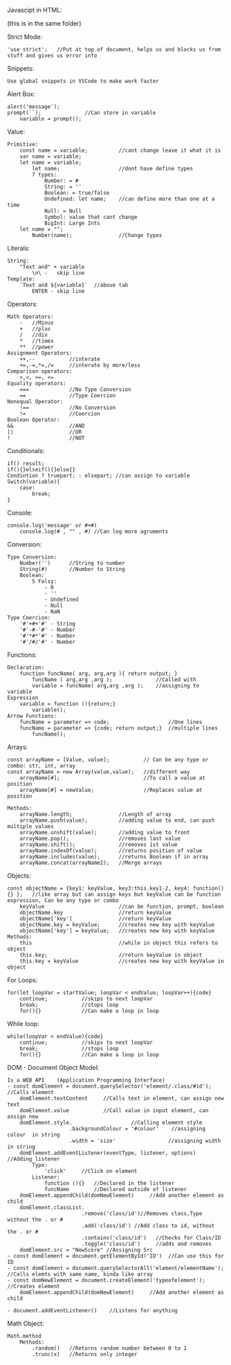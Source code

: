 Javascipt in HTML:
<script src = 'file.js'></script> (this is in the same folder)

Strict Mode:

    'use strict';   //Put at top of document, helps us and blocks us from stuff and gives us error info

Snippets:

    Use global snippets in VSCode to make work faster

Alert Box:

    alert('message');
    prompt(``);              //Can store in variable
        variable = prompt();

Value:

    Primitive:
        const name = variable;          //cant change leave it what it is
        var name = variable;
        let name = variable;
            let name;                   //dont have define types
            7 types:
                Number: = #
                String: = ''
                Boolean: = true/false
                Undefined: let name;    //can define more than one at a time
                Null: = Null
                Symbol: value that cant change
                BigInt: Large Ints
        let name = "";
            Number(name);               //Change types

Literals:

    String:
        "Text and" + variable
            \n\ -   skip line
    Template:
        `Text and ${variable}`  //above tab
            ENTER - skip line


Operators:

    Math Operators:
        -   //Minus
        +   //plus
        /   //div
        *   //times
        **  //power
    Assignment Operators:
        ++,--           //interate
        +=,-=,*=,/=     //interate by more/less
    Comparison operators:
        >,<, >=, <=
    Equality operators:
        ===             //No Type Conversion
        ==              //Type Coercion
    Nonequal Operator:
        !==             //No Conversion
        !=              //Coercion
    Boolean Operator:
    &&                  //AND
    ||                  //OR
    !                   //NOT

Conditionals:

    if() result;
    if(){}elseif(){}else{}
    Condintion ? truepart; : elsepart; //can assign to variable
    Switch(variable){
        case:
            break;
    }

Console:

    console.log('message' or #+#)
        console.log(# , "" , #) //Can log more agruments

Conversion:

    Type Conversion:
        Number('')      //String to number
        String(#)       //Number to String
        Boolean:
            5 Falsy:
                - 0
                - ''
                - Undefined
                - Null
                - NaN
    Type Coercion:
        '#'+#+'#' - String
        '#'-#-'#' - Number
        '#'*#*'#' - Number
        '#'/#/'#' - Number

Functions:

    Declaration:
        function funcName( arg, arg,arg ){ return output; }
            funcName ( arg,arg ,arg );              //Called with
            variable = funcName( arg,arg ,arg );    //assigning to variable
    Expression
        variable = function (){return;}
            variable();
    Arrow Functions:
        funcName = parameter => code;                   //One lines
        funcName = parameter => {code; return output;}  //multiple lines
            funcName();

Arrays:

    const arrayName = [Value, value];           // Can be any type or combo: str, int, array
    const arrayName = new Array(value,value);   //different way
        arrayName[#];                           //To call a value at position
        arrayName[#] = newValue;                //Replaces value at position

    Methods:
        arrayName.length;               //Length of array
        arrayName.push(value);          //adding value to end, can push multiple values
        arrayName.unshift(value);       //adding value to front
        arrayName.pop();                //removes last value
        arrayName.shift();              //removes 1st value
        arrayName.indexOf(value);       //returns position of value
        arrayName.includes(value);      //returns Boolean if in array
        arrayName.concat(arrayName2);   //Merge arrays

Objects:

    const objectName = {key1: keyValue, key3:this.key1-2, key4: function(){} };   //like array but can assign keys but keyValue can be function expression, Can be any type or combo
        keyValue                        //can be function, prompt, boolean
        objectName.key                  //return keyValue
        objectName['key']               //return keyValue
        objectName.key = keyValue;      //creates new key with keyValue
        objectName['key'] = keyValue;   //creates new key with keyValue
    Methods:
        this                            //while in object this refers to object
        this.key;                       //return keyValue in object
        this.key = keyValue             //creates new key with keyValue in object

For Loops:

    for(let loopVar = startValue; loopVar < endValue; loopVar++){code}
        continue;           //skips to next loopVar
        break;              //stops loop
        for(){}             //Can make a loop in loop

While loop:

    while(loopVar < endValue){code}
        continue;           //skips to next loopVar
        break;              //stops loop
        for(){}             //Can make a loop in loop

DOM - Document Object Model:

    Is a WEB API    (Application Programming Interface)
    - const domElement = document.querySelector('element/.class/#id');  //Calls element
        domElement.textContent     //Calls text in element, can assign new text
        domElement.value           //Call value in input element, can assign new
        domElement.style.                   //Calling element style
                        .backgroundColour = '#colour'    //assigning colour  in string
                        .width = 'size'                 //assigning width in string
        domElement.addEventListener(eventType, listener, options)    //Adding listener
            Type:
                'click'     //Click on element
            Listener:
                function (){}   //Declared in the listener
                funcName        //Declared outside of listener
        domElement.appendChild(domNewElement)     //Add another element as child
        domElement.classList.
                            .remove('class/id')//Removes class,Type without the . or #
                            .add('class/id') //Add class to id, without the . or #
                            .contains('class/id')   //Checks for Class/ID
                            .toggle('class/id')     //adds and removes
        domElement.src = "NewScore" //Assigning Src
    - const domElement = document.getElementById('ID')  //Can use this for ID
    - const domElement = document.querySelectorAll('element/elementName'); //Calls elemts with same name, kinda like array
    - const domNewElement = document.createElement('typeofelement'); //Creates element
        domElement.appendChild(domNewElement)     //Add another element as child

    - document.addEventListener()    //Listens for anything




Math Object:

    Math.method
        Methods:
            .random()   //Returns random number between 0 to 1
            .trunc(x)   //Returns only integer
